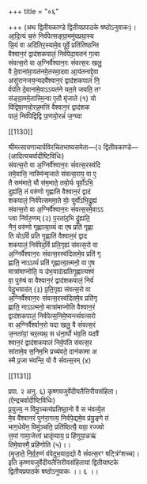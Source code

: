 +++
title = "०६"

+++
(अथ द्वितीयकाण्डे द्वितीयप्रपाठके षष्ठोऽनुवाकः)।  
आ॒दि॒त्यं च॒रुं निर्व॑पेत्सङ्ग्रा॒ममु॑पप्रया॒स्य  
न्नि॒यं वा अदि॑तिर॒स्यामे॒व पूर्वे॒ प्रति॑तिष्ठन्ति  
वैश्वान॒रं द्वाद॑शकपालं॒ निर्व॑पेदा॒यतनं ग॒त्वा  
संवत्स॒रो वा अ॒ग्निर्वै॑श्वान॒रः सं॑वत्स॒रः खलु॒  
वै दे॒वाना॑मा॒यत॑नमे॒तस्मा॒दवा आ॒य॑तनाद्दे॒वा  
असु॑रानजय॒न्यदवै॑श्वान॒रं द्वाद॑शकपालं नि॒  
र्वप॑ति दे॒वाना॑मे॒वाऽऽयत॑ने यत॒ते जयति॒ तꣳ  
स॑ङ्ग्रा॒ममे॒तास्मि॒न्वा ए॒तौ मृ॑जाते (१) यो  
वि॑द्विषा॒णयो॒रन्न॒मत्ति॑ वैश्वान॒रं द्वाद॑शक  
पालं॒ निर्व॑पेद्विद्वि पा॒णयो॒रन्नं॑ ज॒ग्घ्वा

[[1130]]

श्रीमत्सायणाचार्यविरचितभाष्यसमेता—(२ द्वितीयकाण्डे—  
(आदित्यचर्वादीष्टिविधिः)  
संवत्स॒रो वा अ॒ग्निर्वै॑श्वान॒रः सं॑वत्स॒रस्व॑दि  
तमे॒वात्ति॒ नास्मि॑न्मृजाते संवत्स॒राय॒ वा ए॒  
तै सम॑माते॒ यौ स॑म॒माते॒ तयो॒र्यः पूर्वो॑ऽभि॒  
दुह्य॑ति॒ तं वरु॑णो गृह्णाति वैश्वान॒रं द्वाद॑  
शकपालं॒ निर्व॑पेत्सममा॒ते योः॒ पूर्वो॑ऽभि॒द्रुह्य॑  
संवत्स॒रो वा अ॒ग्निर्वै॑श्वान॒रः सं॑वत्स॒रमे॒वाऽऽ  
प्त्वा नि॑र्वरु॒णम् (२) प॒रता॑द॒भि द्रु॑ह्यति॒  
नैनं॒ वरु॑णो गृह्णात्या॒व्यं॑ वा एष प्रति॑ गृह्णा  
ति योऽविं॑ प्रति गृ॒ह्णाति॑ वैश्वान॒रं द्वाद  
शकपालं॒ निर्व॑पेद॒विं॑ प्रति॒गृह्य॑ संवत्स॒रो वा  
अ॒ग्निर्वै॑श्वान॒रः सं॑वत्स॒रस्व॑दितामे॒व प्रति॑ गृ  
ह्णाति॒ नाऽऽव्यं॑ प्रति॑ गृह्णात्या॒त्मनो॒ वा ए॒ष  
मात्रा॑माप्नोति॒ य उ॑भ॒याद॑त्प्रतिगृ॒ह्णात्यश्वं  
वा॒ पुरु॑षं वा वैश्वान॒रं द्वाद॑शकपालं॒ निर्व॑  
पेदु॒भयाद॑त् (३) प्र॒ति॒गृह्य संवत्स॒रो वा  
अ॒ग्निर्वै॑श्वान॒रः सं॑वत्स॒रस्व॑दितमे॒व प्रति॑गृ  
ह्णाति॒ नाऽऽत्मनो॒ मात्रा॑माप्नोति वैश्वान॒रं  
द्वाद॑शकपालं॒ निर्वपेत्स॒निमे॒ष्यन्त्सं॑वत्सरो  
वा अ॒ग्निर्वै॑र्श्वान॒रो यदा खलु॒ वै सं॑वत्स॒रं  
ज॒नता॑यां॒ चर॒त्यथ॒ स ध॑ना॒र्घो भ॑व॒ति यदवै॑  
श्वान॒रं द्वाद॑शकपालं निर्व॒प॑ति संवत्स॒र  
सा॑तामे॒व स॒निम॒भि प्रच्य॑वते॒ दान॑कामा अ  
स्मै प्र॒जा भ॑वन्ति॒ यो वै सं॑वत्स॒रम् (४)

[[1131]]

प्रपा. २ अनु. ६) कृष्णयजुर्वेदीयतैत्तिरीयसंहिता।  
(ऐन्द्रचर्वादीष्टिविधिः)  
प्र॒युज्य॒ न वि॑मु॒ञ्चत्य॑प्रतिष्ठा॒नो वै स भ॑वत्ये॒त  
मे॒व वै॑श्वानरं पुन॑रा॒गत्य॒ निर्वपे॒द्यमे॒व प्र॑यु॒ङ्गे तं  
भाग॒धेये॑न॒ विमु॑ञ्चति॒ प्रति॑ष्ठित्यै॒ यया॒ रज्ज्वो  
त्त॒मां गामा॒जेत्तां भ्रातृ॑व्याय॒ प्र हि॑णुया॒न्नऋ॑  
तिमे॒वास्मै॒ प्रहि॑णोति (५)।।  
(मृ॒जा॒ते॒ नि॒र्व॒रु॒णं व॑पेदुभ॒याद॒द्यो वै सं॑वत्स॒रꣳ षट्त्रिंꣳ॑शच्च)।  
इति कृष्णयजुर्वेदीयतैत्तिरीयसंहितायां द्वितीयाष्टके  
द्वितीयप्रपाठके षष्ठोऽनुवाकः ।। ६ ।।  
